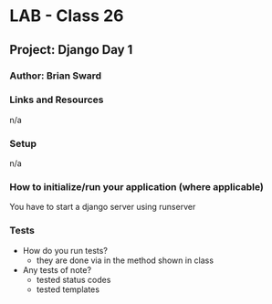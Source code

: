 # LAB - Class 26
## Project: Django Day 1
### Author: Brian Sward
### Links and Resources
n/a
### Setup
n/a
### How to initialize/run your application (where applicable)
You have to start a django server using runserver
### Tests
- How do you run tests?
    - they are done via in the method shown in class
- Any tests of note?
    - tested status codes
    - tested templates